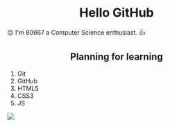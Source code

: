 <h1 align="center">Hello GitHub</h1>
  <p align="justify"> 😉 I'm 80667 a Computer Science enthusiast. 👍</p>
<h2 align="center">Planning for learning</h2>
  <ol>
     <li>Git</li>
     <li>GitHub</li>
     <li>HTML5</li>
     <li>CSS3</li>
     <li>JS</li>
  </ol>
<img src="https://media1.giphy.com/media/N3NGMfgLLviTymncX1/giphy.gif?cid=ecf05e47rw9nxb7fh1hd7rkvnxh0mvk7k3ajg7wxaipyhkvx&rid=giphy.gif&ct=g" />
